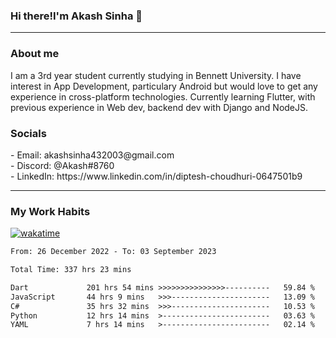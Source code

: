 <h3>Hi there!I'm Akash Sinha 👋</h3>

--- 

<h3>About me</h3>
I am a 3rd year student currently studying in Bennett University. I have interest in App Development, particulary Android but would love to get any experience in cross-platform technologies. Currently learning Flutter, with previous experience in Web dev, backend dev with Django and NodeJS.

<h3>Socials</h3>
 - Email: akashsinha432003@gmail.com<br>
 - Discord: @Akash#8760<br>
 - LinkedIn: https://www.linkedin.com/in/diptesh-choudhuri-0647501b9<br>


---

<h3>My Work Habits</h3>

[![wakatime](https://wakatime.com/badge/user/938b2951-49cf-4810-9b9e-c17cde3d3343.svg)](https://wakatime.com/@938b2951-49cf-4810-9b9e-c17cde3d3343)

<!--START_SECTION:waka-->

```txt
From: 26 December 2022 - To: 03 September 2023

Total Time: 337 hrs 23 mins

Dart             201 hrs 54 mins >>>>>>>>>>>>>>>----------   59.84 %
JavaScript       44 hrs 9 mins   >>>----------------------   13.09 %
C#               35 hrs 32 mins  >>>----------------------   10.53 %
Python           12 hrs 14 mins  >------------------------   03.63 %
YAML             7 hrs 14 mins   >------------------------   02.14 %
```

<!--END_SECTION:waka-->

